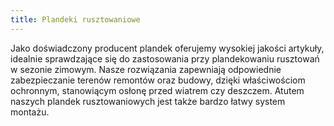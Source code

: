 ```yaml
---
title: Plandeki rusztowaniowe
---
```


Jako doświadczony producent plandek oferujemy wysokiej jakości artykuły,
idealnie sprawdzające się do zastosowania przy plandekowaniu rusztowań w sezonie
zimowym. Nasze rozwiązania zapewniają odpowiednie zabezpieczanie terenów
remontów oraz budowy, dzięki właściwościom ochronnym, stanowiącym osłonę przed
wiatrem czy deszczem. Atutem naszych plandek rusztowaniowych jest także bardzo
łatwy system montażu.
